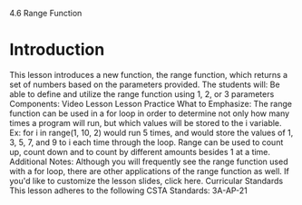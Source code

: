 4.6 Range Function
# Introduction
This lesson introduces a new function, the range function, which returns a set of numbers based on the parameters provided.
The students will:
Be able to define and utilize the range function using 1, 2, or 3 parameters
Components:
Video Lesson
Lesson Practice
What to Emphasize:
The range function can be used in a for loop in order to determine not only how many times a program will run, but which values will be stored to the i variable. Ex: for i in range(1, 10, 2) would run 5 times, and would store the values of 1, 3, 5, 7, and 9 to i each time through the loop.
Range can be used to count up, count down and to count by different amounts besides 1 at a time.
Additional Notes:
Although you will frequently see the range function used with a for loop, there are other applications of the range function as well.
If you'd like to customize the lesson slides, click here.
Curricular Standards
This lesson adheres to the following CSTA Standards: 3A-AP-21


